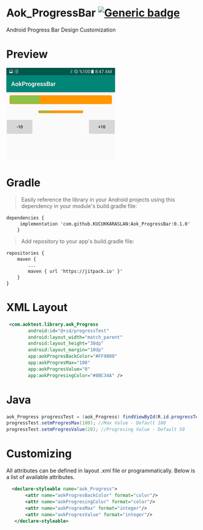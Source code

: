 
# Aok_ProgressBar  [![Generic badge](https://img.shields.io/badge/0.1.0-Version-4286f4.svg)](https://github.com/KUCUKKARASLAN/Aok_ProgressBar)
Android Progress Bar Design Customization

# Preview 
![Android Progress Bar Design Customization](https://github.com/KUCUKKARASLAN/Aok_ProgressBar/blob/master/screenshots/1.png)

# Gradle
>Easily reference the library in your Android projects using this dependency in your module's build.gradle file:
```
dependencies {
	 implementation 'com.github.KUCUKKARASLAN:Aok_ProgressBar:0.1.0'
	}
```
>Add repository to your app's build.gradle file:
```
repositories {
    maven {
        ...
        maven { url 'https://jitpack.io' }'
    }
}
```

# XML Layout
```xml
 <com.aoktest.library.aok_Progress
        android:id="@+id/progressTest"
        android:layout_width="match_parent"
        android:layout_height="30dp"
        android:layout_margin="10dp"
        app:aokProgresBackColor="#FF9800"
        app:aokProgresMax="100"
        app:aokProgresValue="0"
        app:aokProgresingColor="#8BC34A" />
```

# Java

```java 
aok_Progress progressTest = (aok_Progress) findViewById(R.id.progressTest);
progressTest.setmProgresMax(100); //Max Value - Default 100
progressTest.setmProgresValue(20); //Progresing Value - Default 50
```
 
 # Customizing
 All attributes can be defined in layout .xml file or programmatically. Below is a list of available attributes.
 ```xml
   <declare-styleable name="aok_Progress">
        <attr name="aokProgresBackColor" format="color"/>
        <attr name="aokProgresingColor" format="color"/>
        <attr name="aokProgresMax" format="integer"/>
        <attr name="aokProgresValue" format="integer"/>
    </declare-styleable>
 ```
 
